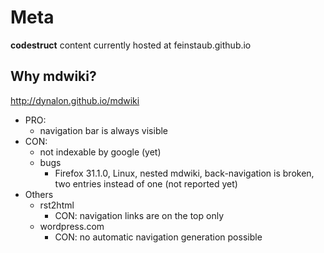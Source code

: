 Meta
====

**codestruct** content currently hosted at feinstaub.github.io

Why mdwiki?
-----------
http://dynalon.github.io/mdwiki

* PRO:
  * navigation bar is always visible
* CON:
  * not indexable by google (yet)
  * bugs
    * Firefox 31.1.0, Linux, nested mdwiki, back-navigation is broken,
      two entries instead of one (not reported yet)
* Others
  * rst2html
    * CON: navigation links are on the top only
  * wordpress.com
    * CON: no automatic navigation generation possible
